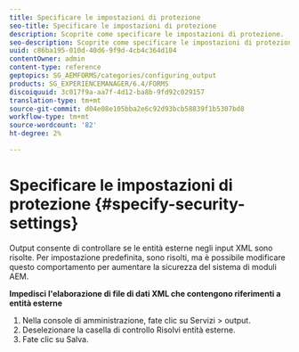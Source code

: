 ```yaml
---
title: Specificare le impostazioni di protezione
seo-title: Specificare le impostazioni di protezione
description: Scoprite come specificare le impostazioni di protezione.
seo-description: Scoprite come specificare le impostazioni di protezione.
uuid: c86ba195-010d-40d6-9f9d-4cb4c364d104
contentOwner: admin
content-type: reference
geptopics: SG_AEMFORMS/categories/configuring_output
products: SG_EXPERIENCEMANAGER/6.4/FORMS
discoiquuid: 3c017f9a-aa7f-4d12-ba8b-9fd92c029157
translation-type: tm+mt
source-git-commit: d04e08e105bba2e6c92d93bcb58839f1b5307bd8
workflow-type: tm+mt
source-wordcount: '82'
ht-degree: 2%

---
```



# Specificare le impostazioni di protezione {#specify-security-settings}

Output consente di controllare se le entità esterne negli input XML sono risolte. Per impostazione predefinita, sono risolti, ma è possibile modificare questo comportamento per aumentare la sicurezza del sistema di moduli AEM.

**Impedisci l&#39;elaborazione di file di dati XML che contengono riferimenti a entità esterne**

1. Nella console di amministrazione, fate clic su Servizi > output.
1. Deselezionare la casella di controllo Risolvi entità esterne.
1. Fate clic su Salva.

